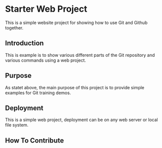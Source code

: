 # Starter Web Project

This is a simple website project for showing how to use Git and Github
together.

## Introduction

This is example is to show various different parts of the Git repository and various commands using a web project.

## Purpose

As statet above, the main purpose of this project is to provide simple examples for Git training demos.

## Deployment

This is a simple web project, deployment can be on any web server or local file system.

## How To Contribute
